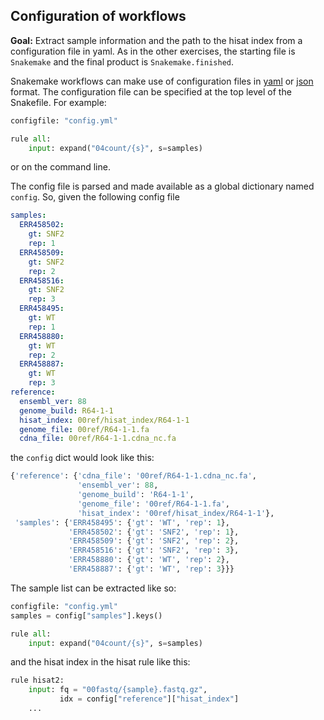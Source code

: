 ## Configuration of workflows

**Goal:** Extract sample information and the path to the hisat index from
a configuration file in yaml. As in the other exercises, the starting
file is `Snakemake` and the final product is `Snakemake.finished`.

Snakemake workflows can make use of configuration files in [yaml](yaml.org)
or [json](https://www.json.org/) format. The configuration file can be specified
at the top level of the Snakefile. For example:

```python
configfile: "config.yml"

rule all:
    input: expand("04count/{s}", s=samples)
```

or on the command line.

The config file is parsed and made available as a global dictionary named
`config`. So, given the following config file

```yaml
samples:
  ERR458502:
    gt: SNF2
    rep: 1
  ERR458509:
    gt: SNF2
    rep: 2
  ERR458516:
    gt: SNF2
    rep: 3
  ERR458495:
    gt: WT
    rep: 1
  ERR458880:
    gt: WT
    rep: 2
  ERR458887:
    gt: WT
    rep: 3
reference:
  ensembl_ver: 88
  genome_build: R64-1-1
  hisat_index: 00ref/hisat_index/R64-1-1
  genome_file: 00ref/R64-1-1.fa
  cdna_file: 00ref/R64-1-1.cdna_nc.fa
```

the `config` dict would look like this:

```python
{'reference': {'cdna_file': '00ref/R64-1-1.cdna_nc.fa',
               'ensembl_ver': 88,
               'genome_build': 'R64-1-1',
               'genome_file': '00ref/R64-1-1.fa',
               'hisat_index': '00ref/hisat_index/R64-1-1'},
 'samples': {'ERR458495': {'gt': 'WT', 'rep': 1},
             'ERR458502': {'gt': 'SNF2', 'rep': 1},
             'ERR458509': {'gt': 'SNF2', 'rep': 2},
             'ERR458516': {'gt': 'SNF2', 'rep': 3},
             'ERR458880': {'gt': 'WT', 'rep': 2},
             'ERR458887': {'gt': 'WT', 'rep': 3}}}
```

The sample list can be extracted like so:
```python
configfile: "config.yml"
samples = config["samples"].keys()

rule all:
    input: expand("04count/{s}", s=samples)
```

and the hisat index in the hisat rule like this:
```python
rule hisat2:                                       
    input: fq = "00fastq/{sample}.fastq.gz",       
           idx = config["reference"]["hisat_index"]
    ...
```
